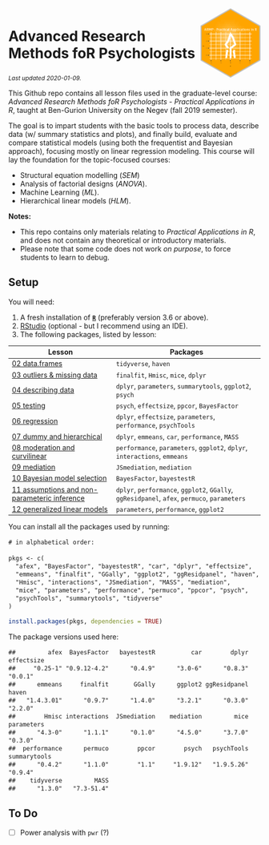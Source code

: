 
<img src='logo/BGUHex.png' align="right" height="139" />

# Advanced Research Methods foR Psychologists

<sub>*Last updated 2020-01-09.*</sub>

This Github repo contains all lesson files used in the graduate-level
course: *Advanced Research Methods foR Psychologists - Practical
Applications in R*, taught at Ben-Gurion University on the Negev (fall
2019 semester).

The goal is to impart students with the basic tools to process data,
describe data (w/ summary statistics and plots), and finally build,
evaluate and compare statistical models (using both the frequentist and
Bayesian approach), focusing mostly on linear regression modeling. This
course will lay the foundation for the topic-focused courses:

  - Structural equation modelling (*SEM*)
  - Analysis of factorial designs (*ANOVA*).
  - Machine Learning (*ML*).
  - Hierarchical linear models (*HLM*).

**Notes:**

  - This repo contains only materials relating to *Practical
    Applications in R*, and does not contain any theoretical or
    introductory materials.  
  - Please note that some code does not work *on purpose*, to force
    students to learn to debug.

## Setup

You will need:

1.  A fresh installation of [**`R`**](https://cran.r-project.org/)
    (preferably version 3.6 or above).
2.  [RStudio](https://www.rstudio.com/products/rstudio/download/)
    (optional - but I recommend using an IDE).
3.  The following packages, listed by lesson:

| Lesson                                                                                                | Packages                                                                                     |
| ----------------------------------------------------------------------------------------------------- | -------------------------------------------------------------------------------------------- |
| [02 data.frames](/02%20data.frames)                                                                   | `tidyverse`, `haven`                                                                         |
| [03 outliers & missing data](/03%20outliers%20&%20missing%20data)                                     | `finalfit`, `Hmisc`, `mice`, `dplyr`                                                         |
| [04 describing data](/04%20describing%20data)                                                         | `dplyr`, `parameters`, `summarytools`, `ggplot2`, `psych`                                    |
| [05 testing](/05%20testing)                                                                           | `psych`, `effectsize`, `ppcor`, `BayesFactor`                                                |
| [06 regression](/06%20regression)                                                                     | `dplyr`, `effectsize`, `parameters`, `performance`, `psychTools`                             |
| [07 dummy and hierarchical](/07%20dummy%20and%20hierarchical)                                         | `dplyr`, `emmeans`, `car`, `performance`, `MASS`                                             |
| [08 moderation and curvilinear](/08%20moderation%20and%20curvilinear)                                 | `performance`, `parameters`, `ggplot2`, `dplyr`, `interactions`, `emmeans`                   |
| [09 mediation](/09%20mediation)                                                                       | `JSmediation`, `mediation`                                                                   |
| [10 Bayesian model selection](/10%20Bayesian%20model%20selection)                                     | `BayesFactor`, `bayestestR`                                                                  |
| [11 assumptions and non-parameteric inference](/11%20assumptions%20and%20non-parameteric%20inference) | `dplyr`, `performance`, `ggplot2`, `GGally`, `ggResidpanel`, `afex`, `permuco`, `parameters` |
| [12 generalized linear models](/12%20generalized%20linear%20models)                                   | `parameters`, `performance`, `ggplot2`                                                       |

You can install all the packages used by running:

    # in alphabetical order:

    pkgs <- c(
      "afex", "BayesFactor", "bayestestR", "car", "dplyr", "effectsize",
      "emmeans", "finalfit", "GGally", "ggplot2", "ggResidpanel", "haven",
      "Hmisc", "interactions", "JSmediation", "MASS", "mediation",
      "mice", "parameters", "performance", "permuco", "ppcor", "psych",
      "psychTools", "summarytools", "tidyverse"
    )

``` r
install.packages(pkgs, dependencies = TRUE)
```

The package versions used here:

    ##         afex  BayesFactor   bayestestR          car        dplyr   effectsize 
    ##     "0.25-1" "0.9.12-4.2"      "0.4.9"      "3.0-6"      "0.8.3"      "0.0.1" 
    ##      emmeans     finalfit       GGally      ggplot2 ggResidpanel        haven 
    ##   "1.4.3.01"      "0.9.7"      "1.4.0"      "3.2.1"      "0.3.0"      "2.2.0" 
    ##        Hmisc interactions  JSmediation    mediation         mice   parameters 
    ##      "4.3-0"      "1.1.1"      "0.1.0"      "4.5.0"      "3.7.0"      "0.3.0" 
    ##  performance      permuco        ppcor        psych   psychTools summarytools 
    ##      "0.4.2"      "1.1.0"        "1.1"     "1.9.12"   "1.9.5.26"      "0.9.4" 
    ##    tidyverse         MASS 
    ##      "1.3.0"   "7.3-51.4"

## To Do

  - [ ] Power analysis with `pwr` (?)
